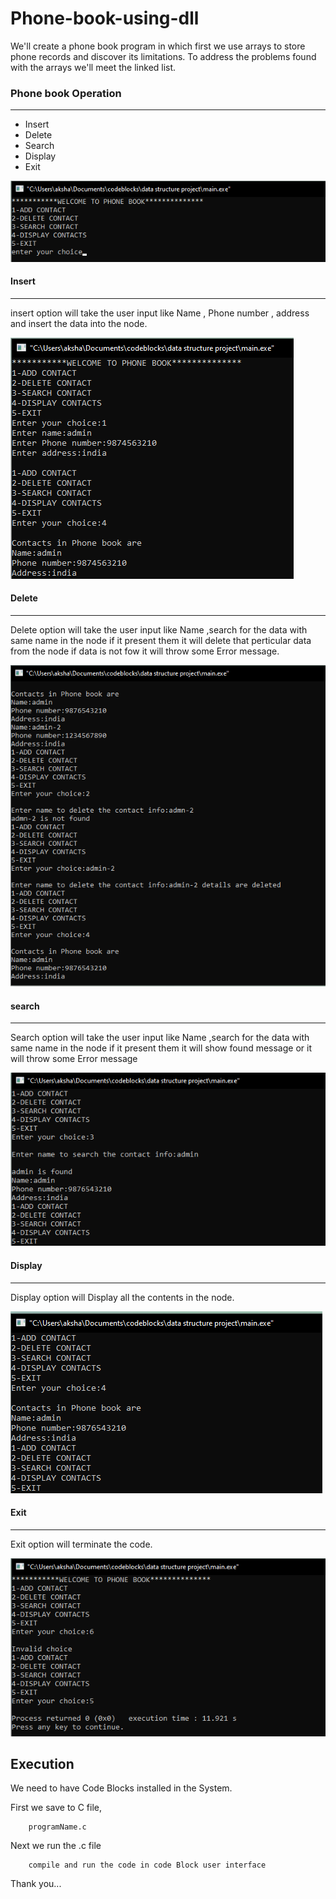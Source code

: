 # Phone-book-using-dll


We'll create a phone book program in which first we use arrays to store phone records and discover its limitations. To address the problems found with the arrays we'll meet the linked list.


### Phone book Operation
****
- Insert
- Delete
- Search
- Display
- Exit

![Phone book Operation](img/menu.png)

#### Insert
****
insert option will take the user input like Name , Phone number ,
address and insert the data into the node.

![Insert](https://github.com/Akshayrrao/Phone-book-using-dll/blob/master/img/insert.png?raw=true)

#### Delete
****
Delete option will take the user input like Name ,search for the data with same name in the node if it present them it will delete that perticular data from the node if data is not fow it will throw some Error message.

![Delete](https://github.com/Akshayrrao/Phone-book-using-dll/blob/master/img/delete.png?raw=true)

#### search
****
Search option will take the user input like Name ,search for the data with same name in the node if it present them it will show found message or it will throw some Error message

![search](https://github.com/Akshayrrao/Phone-book-using-dll/blob/master/img/search.png?raw=true)

#### Display
****
Display option will Display all the contents in the node.

![Display](https://github.com/Akshayrrao/Phone-book-using-dll/blob/master/img/display.png?raw=true)

#### Exit
****
Exit option will terminate the code.

![Exit](https://github.com/Akshayrrao/Phone-book-using-dll/blob/master/img/invalid%20and%20exit.png?raw=true)



## Execution


We need to have Code Blocks installed in the System.

First we save to C file,
```
    programName.c
```

Next we run the .c file
```
    compile and run the code in code Block user interface
```

Thank you...
